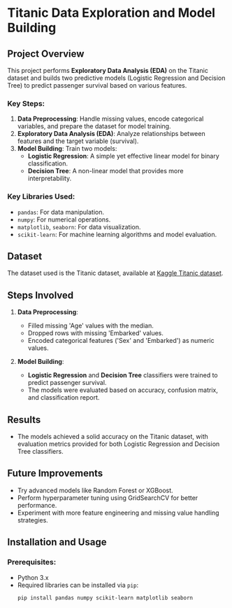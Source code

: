 # Titanic Data Exploration and Model Building

## Project Overview

This project performs **Exploratory Data Analysis (EDA)** on the Titanic dataset and builds two predictive models (Logistic Regression and Decision Tree) to predict passenger survival based on various features.

### Key Steps:
1. **Data Preprocessing**: Handle missing values, encode categorical variables, and prepare the dataset for model training. 
2. **Exploratory Data Analysis (EDA)**: Analyze relationships between features and the target variable (survival).
3. **Model Building**: Train two models: 
   - **Logistic Regression**: A simple yet effective linear model for binary classification.
   - **Decision Tree**: A non-linear model that provides more interpretability.

### Key Libraries Used:
- `pandas`: For data manipulation.
- `numpy`: For numerical operations.
- `matplotlib`, `seaborn`: For data visualization.
- `scikit-learn`: For machine learning algorithms and model evaluation.

## Dataset
The dataset used is the Titanic dataset, available at [Kaggle Titanic dataset](https://www.kaggle.com/c/titanic/data).

## Steps Involved

1. **Data Preprocessing**:
   - Filled missing 'Age' values with the median.
   - Dropped rows with missing 'Embarked' values.
   - Encoded categorical features ('Sex' and 'Embarked') as numeric values.

2. **Model Building**:
   - **Logistic Regression** and **Decision Tree** classifiers were trained to predict passenger survival.
   - The models were evaluated based on accuracy, confusion matrix, and classification report.

## Results
- The models achieved a solid accuracy on the Titanic dataset, with evaluation metrics provided for both Logistic Regression and Decision Tree classifiers.

## Future Improvements
- Try advanced models like Random Forest or XGBoost.
- Perform hyperparameter tuning using GridSearchCV for better performance.
- Experiment with more feature engineering and missing value handling strategies.

## Installation and Usage

### Prerequisites:
- Python 3.x
- Required libraries can be installed via `pip`:
  ```bash
  pip install pandas numpy scikit-learn matplotlib seaborn
